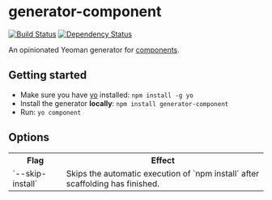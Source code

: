 # generator-component

[![Build Status](https://secure.travis-ci.org/KenanY/generator-component.png?branch=master)](https://travis-ci.org/KenanY/generator-component)
[![Dependency Status](https://gemnasium.com/KenanY/generator-component.png)](https://gemnasium.com/KenanY/generator-component)

An opinionated Yeoman generator for [components](https://github.com/component).

## Getting started

- Make sure you have [yo](https://github.com/yeoman/yo) installed: `npm install -g yo`
- Install the generator **locally**: `npm install generator-component`
- Run: `yo component`

## Options

<table>
  <tr>
    <th>Flag</th>
    <th>Effect</th>
  </tr>
  <tr>
    <td>`--skip-install`</td>
    <td>Skips the automatic execution of `npm install` after scaffolding has finished.</td>
  </tr>
</table>